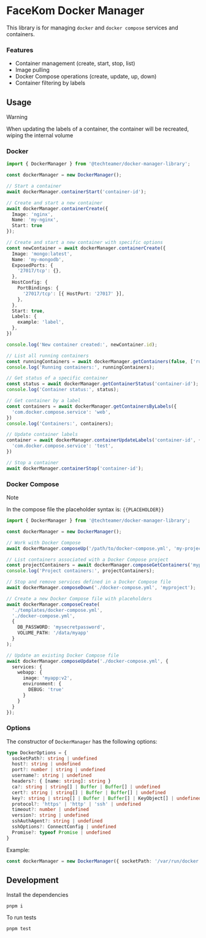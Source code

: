 # FaceKom Docker Manager

This library is for managing `docker` and `docker compose` services and containers.

### Features

- Container management (create, start, stop, list)
- Image pulling
- Docker Compose operations (create, update, up, down)
- Container filtering by labels

## Usage

> [!WARNING]
> When updating the labels of a container, the container will be recreated, wiping the internal volume

### Docker
```ts
import { DockerManager } from '@techteamer/docker-manager-library';

const dockerManager = new DockerManager();

// Start a container
await dockerManager.containerStart('container-id');

// Create and start a new container
await dockerManager.containerCreate({
  Image: 'nginx',
  Name: 'my-nginx',
  Start: true
});

// Create and start a new container with specific options
const newContainer = await dockerManager.containerCreate({
  Image: 'mongo:latest',
  Name: 'my-mongodb',
  ExposedPorts: {
    '27017/tcp': {},
  },
  HostConfig: {
    PortBindings: {
      '27017/tcp': [{ HostPort: '27017' }],
    },
  },
  Start: true,
  Labels: {
    example: 'label',
  },
})

console.log('New container created:', newContainer.id);

// List all running containers
const runningContainers = await dockerManager.getContainers(false, ['running']);
console.log('Running containers:', runningContainers);

// Get status of a specific container
const status = await dockerManager.getContainerStatus('container-id');
console.log('Container status:', status);

// Get container by a label
const containers = await dockerManager.getContainersByLabels({
  'com.docker.compose.service': 'web',
})
console.log('Containers:', containers);

// Update container labels
container = await dockerManager.containerUpdateLabels('container-id', {
  'com.docker.compose.service': 'test',
})

// Stop a container
await dockerManager.containerStop('container-id');
```

### Docker Compose

> [!NOTE]
> In the compose file the placeholder syntax is: `{{PLACEHOLDER}}`

```ts
import { DockerManager } from '@techteamer/docker-manager-library';

const dockerManager = new DockerManager();

// Work with Docker Compose
await dockerManager.composeUp('/path/to/docker-compose.yml', 'my-project');

// List containers associated with a Docker Compose project
const projectContainers = await dockerManager.composeGetContainers('myproject');
console.log('Project containers:', projectContainers);

// Stop and remove services defined in a Docker Compose file
await dockerManager.composeDown('./docker-compose.yml', 'myproject');

// Create a new Docker Compose file with placeholders
await dockerManager.composeCreate(
  './templates/docker-compose.yml',
  './docker-compose.yml',
  {
    DB_PASSWORD: 'mysecretpassword',
    VOLUME_PATH: '/data/myapp'
  }
);

// Update an existing Docker Compose file
await dockerManager.composeUpdate('./docker-compose.yml', {
  services: {
    webapp: {
      image: 'myapp:v2',
      environment: {
        DEBUG: 'true'
      }
    }
  }
});
```

### Options

The constructor of `DockerManager` has the following options: 

```ts
type DockerOptions = {
  socketPath?: string | undefined
  host?: string | undefined
  port?: number | string | undefined
  username?: string | undefined
  headers?: { [name: string]: string }
  ca?: string | string[] | Buffer | Buffer[] | undefined
  cert?: string | string[] | Buffer | Buffer[] | undefined
  key?: string | string[] | Buffer | Buffer[] | KeyObject[] | undefined
  protocol?: 'https' | 'http' | 'ssh' | undefined
  timeout?: number | undefined
  version?: string | undefined
  sshAuthAgent?: string | undefined
  sshOptions?: ConnectConfig | undefined
  Promise?: typeof Promise | undefined
}
```

Example:

```ts
const dockerManager = new DockerManager({ socketPath: '/var/run/docker.sock' })
```

## Development

Install the dependencies

```
pnpm i
```

To run tests

```
pnpm test